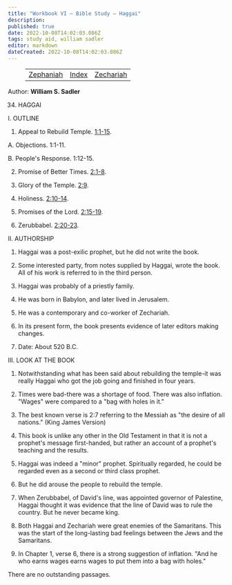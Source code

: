 ```yaml
---
title: "Workbook VI — Bible Study — Haggai"
description: 
published: true
date: 2022-10-08T14:02:03.086Z
tags: study aid, william sadler
editor: markdown
dateCreated: 2022-10-08T14:02:03.086Z
---
```


<figure class="table chapter-navigator">
	<table>
		<tbody>
		<tr>
			<td><a href="/en/article/William_S_Sadler/Workbook_6_Bible_Study/Study_1_">Zephaniah</a></td>
			<td><a href="/en/article/William_S_Sadler/Workbook_6_Bible_Study/Index">Index</a></td>
			<td><a href="/en/article/William_S_Sadler/Workbook_6_Bible_Study/Study_1_">Zechariah</a></td>
		</tr>
		</tbody>
	</table>
</figure>

Author: **William S. Sadler**


34. HAGGAI

I. OUTLINE

1. Appeal to Rebuild Temple. [1:1-15](/en/Bible/Haggai/1#v1).

A. Objections. 1:1-11.

B. People's Response. 1:12-15.

2. Promise of Better Times. [2:1-8](/en/Bible/Haggai/2#v1).

3. Glory of the Temple. [2:9](/en/Bible/Haggai/2#v9).

4. Holiness. [2:10-14](/en/Bible/Haggai/2#v10).

5. Promises of the Lord. [2:15-19](http://esv.scripturetext.com/haggai/2.htm).

6. Zerubbabel. [2:20-23](http://esv.scripturetext.com/haggai/2#v20).

II. AUTHORSHIP

1. Haggai was a post-exilic prophet, but he did not write the book.

2. Some interested party, from notes supplied by Haggai, wrote the book. All of his work is referred to in the third person.

3. Haggai was probably of a priestly family.

4. He was born in Babylon, and later lived in Jerusalem.

5. He was a contemporary and co-worker of Zechariah.

6. In its present form, the book presents evidence of later editors making changes.

7. Date: About 520 B.C.

III. LOOK AT THE BOOK

1. Notwithstanding what has been said about rebuilding the temple-it was really Haggai who got the job going and finished in four years.

2. Times were bad-there was a shortage of food. There was also inflation. "Wages" were compared to a "bag with holes in it."

3. The best known verse is 2:7 referring to the Messiah as "the desire of all nations." (King James Version)

4. This book is unlike any other in the Old Testament in that it is not a prophet's message first-handed, but rather an account of a prophet's teaching and the results.

5. Haggai was indeed a "minor" prophet. Spiritually regarded, he could be regarded even as a second or third class prophet.

6. But he did arouse the people to rebuild the temple.

7. When Zerubbabel, of David's line, was appointed governor of Palestine, Haggai thought it was evidence that the line of David was to rule the country. But he never became king.

8. Both Haggai and Zechariah were great enemies of the Samaritans. This was the start of the long-lasting bad feelings between the Jews and the Samaritans.

9. In Chapter 1, verse 6, there is a strong suggestion of inflation. "And he who earns wages earns wages to put them into a bag with holes."

There are no outstanding passages.


<br>

